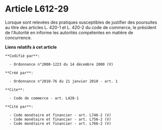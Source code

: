 # Article L612-29

Lorsque sont relevées des pratiques susceptibles de justifier des poursuites au titre des articles L. 420-1 et L. 420-2 du
code de commerce, le président de l'Autorité en informe les autorités compétentes en matière de concurrence.

**Liens relatifs à cet article**

	**Codifié par**:

	  - Ordonnance n°2000-1223 du 14 décembre 2000 (V)

	**Créé par**:

	  - Ordonnance n°2010-76 du 21 janvier 2010 - art. 1

	**Cite**:

	  - Code de commerce - art. L420-1

	**Cité par**:

	  - Code monétaire et financier - art. L746-2 (V)
	  - Code monétaire et financier - art. L756-2 (V)
	  - Code monétaire et financier - art. L766-2 (V)
